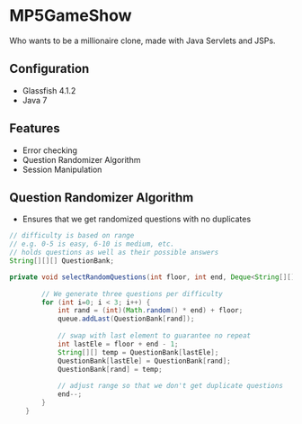 # MP5GameShow
Who wants to be a millionaire clone, made with Java Servlets and JSPs.

## Configuration
- Glassfish 4.1.2
- Java 7

## Features
- Error checking
- Question Randomizer Algorithm
- Session Manipulation

## Question Randomizer Algorithm
- Ensures that we get randomized questions with no duplicates
```java
// difficulty is based on range
// e.g. 0-5 is easy, 6-10 is medium, etc.
// holds questions as well as their possible answers
String[][][] QuestionBank;

private void selectRandomQuestions(int floor, int end, Deque<String[][]> queue) {
        
        // We generate three questions per difficulty
        for (int i=0; i < 3; i++) {
            int rand = (int)(Math.random() * end) + floor;
            queue.addLast(QuestionBank[rand]);
            
            // swap with last element to guarantee no repeat
            int lastEle = floor + end - 1;
            String[][] temp = QuestionBank[lastEle]; 
            QuestionBank[lastEle] = QuestionBank[rand];
            QuestionBank[rand] = temp;
            
            // adjust range so that we don't get duplicate questions
            end--;
        }
    }
```
